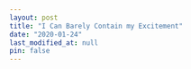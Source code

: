 ```yaml
---
layout: post
title: "I Can Barely Contain my Excitement"
date: "2020-01-24"
last_modified_at: null
pin: false
---
```


